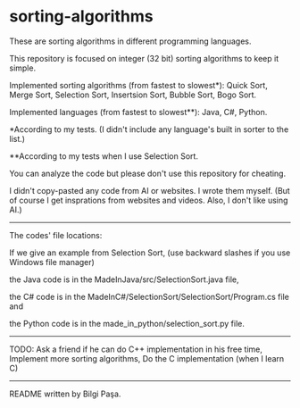 # sorting-algorithms

These are sorting algorithms in different programming languages.

This repository is focused on integer (32 bit) sorting algorithms to keep it simple.

Implemented sorting algorithms (from fastest to slowest*): Quick Sort, Merge Sort, Selection Sort, Insertsion Sort, Bubble Sort, Bogo Sort.

Implemented languages (from fastest to slowest**): Java, C#, Python.

*According to my tests. (I didn't include any language's built in sorter to the list.)

**According to my tests when I use Selection Sort.

You can analyze the code but please don't use this repository for cheating.

I didn't copy-pasted any code from AI or websites. I wrote them myself. (But of course I get insprations from websites and videos. Also, I don't like using AI.)

-------------------------------------------------------------------------------------------------

The codes' file locations:

If we give an example from Selection Sort, (use backward slashes if you use Windows file manager)

the Java code is in the MadeInJava/src/SelectionSort.java file,

the C# code is in the MadeInC#/SelectionSort/SelectionSort/Program.cs file and

the Python code is in the made_in_python/selection_sort.py file.

-------------------------------------------------------------------------------------------------

TODO: Ask a friend if he can do C++ implementation in his free time, Implement more sorting algorithms, Do the C implementation (when I learn C)

-------------------------------------------------------------------------------------------------

README written by Bilgi Paşa.
